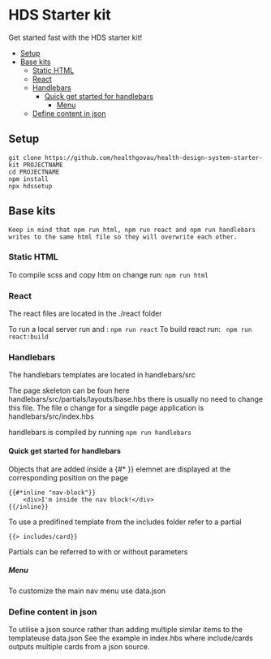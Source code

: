 # HDS Starter kit

Get started fast with the HDS starter kit!

 * [Setup](#setup)
 * [Base kits](#base-kits)
   + [Static HTML](#static-html)
   + [React](#react)
   + [Handlebars](#handlebars)
     - [Quick get started for handlebars](#quick-get-started-for-handlebars)
       * [Menu](#menu)
   + [Define content in json](#define-content-in-json)

## Setup

    git clone https://github.com/healthgovau/health-design-system-starter-kit PROJECTNAME
    cd PROJECTNAME
    npm install
    npx hdssetup

## Base kits

    Keep in mind that npm run html, npm run react and npm run handlebars writes to the same html file so they will overwrite each other.

### Static HTML
    
To compile scss and copy htm on change run: `npm run html`

### React
The react files are located in the ./react folder

To run a local server run and :  `npm run react`
To build react run:        ` npm run react:build`

### Handlebars

The handlebars templates are located in handlebars/src

The page skeleton can be foun here handlebars/src/partials/layouts/base.hbs there is usually no need to change this file.
The file o change for a singdle page application is handlebars/src/index.hbs

handlebars is compiled by running `npm run handlebars`

#### Quick get started for handlebars

Objects that are added inside a {#* }} elemnet are displayed at the corresponding position on the page

    {{#*inline "nav-block"}}
        <div>I'm inside the nav block!</div>
    {{/inline}}

To use a predifined template from the includes folder refer to a partial

    {{> includes/card}}

Partials can be referred to with or without parameters

##### Menu

To customize the main nav menu use data.json

### Define content in json

To utilise a json source rather than adding multiple similar items to the templateuse data.json
See the example in index.hbs where include/cards outputs multiple cards from a json source.

    

    
